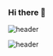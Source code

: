 ### Hi there 👋

![header](https://capsule-render.vercel.app/api?text=Bringiton&type=soft&customColorList=0,2,3&animation=twinkling&height=300&section=header&text=capsule%20render&fontSize=90)

![header](https://capsule-render.vercel.app/api?text=Hello%World!)
